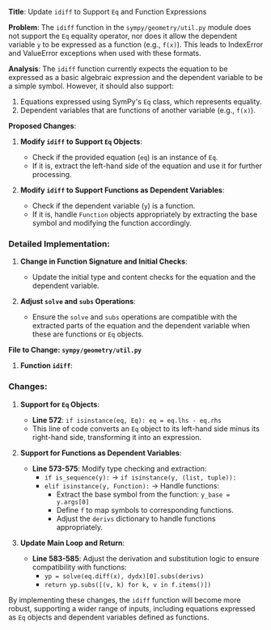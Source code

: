**Title**: Update `idiff` to Support `Eq` and Function Expressions

**Problem**: The `idiff` function in the `sympy/geometry/util.py` module does not support the `Eq` equality operator, nor does it allow the dependent variable `y` to be expressed as a function (e.g., `f(x)`). This leads to IndexError and ValueError exceptions when used with these formats.

**Analysis**: The `idiff` function currently expects the equation to be expressed as a basic algebraic expression and the dependent variable to be a simple symbol. However, it should also support:
1. Equations expressed using SymPy's `Eq` class, which represents equality.
2. Dependent variables that are functions of another variable (e.g., `f(x)`).

**Proposed Changes**:
1. **Modify `idiff` to Support `Eq` Objects**:
   - Check if the provided equation (`eq`) is an instance of `Eq`.
   - If it is, extract the left-hand side of the equation and use it for further processing.
   
2. **Modify `idiff` to Support Functions as Dependent Variables**:
   - Check if the dependent variable (`y`) is a function.
   - If it is, handle `Function` objects appropriately by extracting the base symbol and modifying the function accordingly.

### Detailed Implementation:
1. **Change in Function Signature and Initial Checks**:
   - Update the initial type and content checks for the equation and the dependent variable.

2. **Adjust `solve` and `subs` Operations**:
   - Ensure the `solve` and `subs` operations are compatible with the extracted parts of the equation and the dependent variable when these are functions or `Eq` objects.

**File to Change: `sympy/geometry/util.py`**

1. **Function `idiff`**:
   

### Changes:
1. **Support for `Eq` Objects**:
    - **Line 572**: `if isinstance(eq, Eq): eq = eq.lhs - eq.rhs`
    - This line of code converts an `Eq` object to its left-hand side minus its right-hand side, transforming it into an expression.

2. **Support for Functions as Dependent Variables**:
    - **Line 573-575**: Modify type checking and extraction:
      - `if is_sequence(y):` -> `if isinstance(y, (list, tuple)):`
      - `elif isinstance(y, Function):` -> Handle functions:
        - Extract the base symbol from the function: `y_base = y.args[0]`
        - Define `f` to map symbols to corresponding functions.
        - Adjust the `derivs` dictionary to handle functions appropriately.

3. **Update Main Loop and Return**:
    - **Line 583-585**: Adjust the derivation and substitution logic to ensure compatibility with functions:
      - `yp = solve(eq.diff(x), dydx)[0].subs(derivs)`
      - `return yp.subs([(v, k) for k, v in f.items()])`

By implementing these changes, the `idiff` function will become more robust, supporting a wider range of inputs, including equations expressed as `Eq` objects and dependent variables defined as functions.